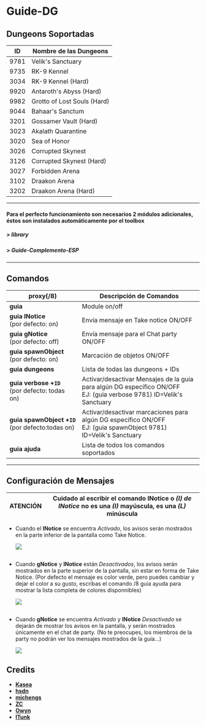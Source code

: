 Guide-DG
======

##  Dungeons Soportadas
ID | Nombre de las Dungeons 
--- | ---
9781 | Velik's Sanctuary 
9735 | RK-9 Kennel 
3034 | RK-9 Kennel (Hard) 
9920 | Antaroth's Abyss (Hard) 
9982 | Grotto of Lost Souls (Hard) 
9044 | Bahaar's Sanctum 
3201 | Gossamer Vault (Hard) 
3023 | Akalath Quarantine 
3020 | Sea of Honor 
3026 | Corrupted Skynest 
3126 | Corrupted Skynest (Hard) 
3027 | Forbidden Arena 
3102 | Draakon Arena 
3202 | Draakon Arena (Hard) 

----

####  Para el perfecto funcionamiento son necesarios 2 módulos adicionales, éstos son instalados automáticamente por el toolbox
##### > library
##### > Guide-Complemento-ESP

------

## Comandos 
proxy(/8) | Descripción de Comandos  
--- | ---
**guia** | Module on/off | escribiendo directamente en el chat de proxy
**guia&nbsp;lNotice**<br>(por defecto: on) | Envía mensaje en Take notice ON/OFF 
**guia&nbsp;gNotice**<br>(por defecto: off) | Envía mensaje para el Chat party ON/OFF
**guia&nbsp;spawnObject**<br>(por defecto: on) | Marcación de objetos ON/OFF
**guia&nbsp;dungeons** | Lista de todas las dungeons + IDs
**guia&nbsp;verbose&nbsp;+`ID`**<br>(por defecto: todas on) | Activar/desactivar Mensajes de la guia para algún DG específico ON/OFF<br>EJ: (guia verbose 9781) ID=Velik's Sanctuary
**guia&nbsp;spawnObject&nbsp;+`ID`**<br>(por defecto:todas on) | Activar/desactivar marcaciones para algún DG específico ON/OFF<br>EJ: (guia spawnObject 9781) ID=Velik's Sanctuary 
**guia&nbsp;ajuda** | Lista de todos los comandos soportados

---

## Configuración de Mensajes

 
 ATENCIÓN | Cuidado al escribir el comando **lNotice** o *(I) de INotice* no es una *(I)* mayúscula, es una *(L)* minúscula
---- | ----


* Cuando el **lNotice** se encuentra *Activado*, los avisos serán mostrados en la parte inferior de la pantalla como Take Notice.

  ![](https://i.imgur.com/qAVCiuv.jpg)

##

* Cuando **gNotice** y **lNotice** están *Desactivados*, los avisos serán mostrados en la parte superior de la pantalla, sin estar en forma de Take Notice. (Por defecto el mensaje es color verde, pero puedes cambiar y dejar el color a su gusto, escribas el comando /8 guia ayuda para mostrar la lista completa de colores disponnibles)  
  
  ![](https://i.imgur.com/R2PuTGK.jpg)

##   

* Cuando **gNotice** se encuentra *Activado* y **lNotice** *Desactivado* se dejarán de mostrar los avisos en la pantalla, y serán mostrados únicamente en el chat de party. 
(No te preocupes, los miembros de la party no podrán ver los mensajes mostrados de la guia...)
 
  ![](https://i.imgur.com/WhbAsFr.jpg)  

###  

## Credits
- **[Kasea](https://github.com/tera-toolbox-mods)** 
- **[hsdn](https://github.com/hsdn)**
- **[michengs](https://github.com/michengs)** 
- **[ZC](https://github.com/tera-mod)** 
- **[Owyn](https://github.com/Owyn)** 
- **[ITunk](https://github.com/GrafNikola)** 
